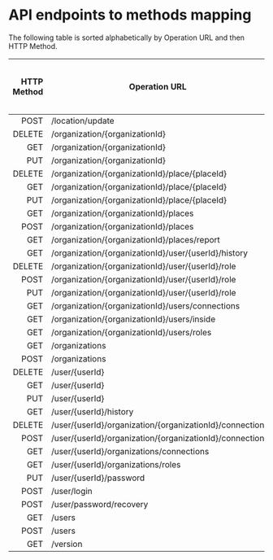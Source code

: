 # API endpoints to methods mapping

The following table is sorted alphabetically by Operation URL and then HTTP Method.

| HTTP Method | Operation URL                                           | Java Method Name                         | Roles allowed to perform operation |
| ----------: | ------------------------------------------------------- | ---------------------------------------- | ---------------------------------- |
|        POST | /location/update                                        | postLocationUpdate                       |                                    |
|      DELETE | /organization/{organizationId}                          | deleteOrganizationById                   |                                    |
|         GET | /organization/{organizationId}                          | getOrganizationById                      |                                    |
|         PUT | /organization/{organizationId}                          | putOrganizationById                      |                                    |
|      DELETE | /organization/{organizationId}/place/{placeId}          | deleteOrganizationByIdPlaceById          |                                    |
|         GET | /organization/{organizationId}/place/{placeId}          | getOrganizationByIdPlaceById             |                                    |
|         PUT | /organization/{organizationId}/place/{placeId}          | putOrganizationByIdPlaceById             |                                    |
|         GET | /organization/{organizationId}/places                   | getOrganizationByIdPlaces                |                                    |
|        POST | /organization/{organizationId}/places                   | postOrganizationByIdPlaces               |                                    |
|         GET | /organization/{organizationId}/places/report            | getOrganizationByIdPlacesReport          |                                    |
|         GET | /organization/{organizationId}/user/{userId}/history    | getOrganizationByIdUserByIdHistory       |                                    |
|      DELETE | /organization/{organizationId}/user/{userId}/role       | deleteOrganizationByIdUserByIdRole       |                                    |
|        POST | /organization/{organizationId}/user/{userId}/role       | postOrganizationByIdUserByIdRole         |                                    |
|         PUT | /organization/{organizationId}/user/{userId}/role       | putOrganizationByIdUserByIdRole          |                                    |
|         GET | /organization/{organizationId}/users/connections        | getOrganizationByIdUsersConnections      |                                    |
|         GET | /organization/{organizationId}/users/inside             | getOrganizationByIdUsersInside           |                                    |
|         GET | /organization/{organizationId}/users/roles              | getOrganizationByIdUsersRoles            |                                    |
|         GET | /organizations                                          | getOrganizations                         |                                    |
|        POST | /organizations                                          | postOrganizations                        |                                    |
|      DELETE | /user/{userId}                                          | deleteUserById                           |                                    |
|         GET | /user/{userId}                                          | getUserById                              |                                    |
|         PUT | /user/{userId}                                          | putUserById                              |                                    |
|         GET | /user/{userId}/history                                  | getUserByIdHistory                       |                                    |
|      DELETE | /user/{userId}/organization/{organizationId}/connection | deleteUserByIdOrganizationByIdConnection |                                    |
|        POST | /user/{userId}/organization/{organizationId}/connection | postUserByIdOrganizationByIdConnection   |                                    |
|         GET | /user/{userId}/organizations/connections                | getUserByIdOrganizationsConnections      |                                    |
|         GET | /user/{userId}/organizations/roles                      | getUserByIdOrganizationsRoles            |                                    |
|         PUT | /user/{userId}/password                                 | putUserByIdPassword                      |                                    |
|        POST | /user/login                                             | postUserLogin                            |                                    |
|        POST | /user/password/recovery                                 | postUserPasswordRecovery                 |                                    |
|         GET | /users                                                  | getUsers                                 |                                    |
|        POST | /users                                                  | postUsers                                |                                    |
|         GET | /version                                                | getVersion                               |                                    |
